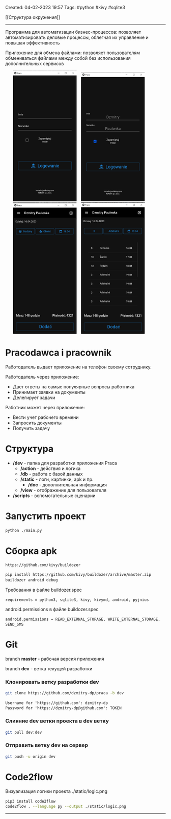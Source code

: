 Created: 04-02-2023 19:57
Tags: #python #kivy #sqlite3

[[Структура окружения]]
___
Программа для автоматизации бизнес-процессов: позволяет автоматизировать деловые процессы, облегчая их управление и повышая эффективность

Приложение для обмена файлами: позволяет пользователям обмениваться файлами между собой без использования дополнительных сервисов

<ul>
	<li style="display: inline-block; list-style-type: none;">
		<img src="./dev/static/Pasted image 20230416133932.png" width="200" style="margin-right: 10px">
	</li>
	<li style="display: inline-block; list-style-type: none;">
		<img src="./dev/static/Pasted image 20230416134054.png" width="200" style="margin-right: 10px">
	</li>
	<li style="display: inline-block; list-style-type: none;">
		<img src="./dev/static/Pasted image 20230416134138.png" width="200" style="margin-right: 10px">
	</li>
	<li style="display: inline-block; list-style-type: none;">
		<img src="./dev/static/Pasted image 20230416134442.png" width="200" style="margin-right: 10px">
	</li>
</ul>

# Pracodawca i pracownik

Работодатель выдает приложение на телефон своему сотруднику.

Работодатель через приложение:
- Дает ответы на самые популярные вопросы работника
- Принимает заявки на документы
- Делегирует задачи

Работник может через приложение:
- Вести учет рабочего времени
- Запросить документы
- Получить задачу

# Структура

- **/dev** - папка для разработки приложения Praca
	- **/action** - действия и логика
	- **/db** - работа с базой данных
	- **/static** - логи, картинки, apk и пр.
		- **/doc** - дополнительная информация
	- **/view** - отображение для пользователя
- **/scripts** - вспомогательные сценарии

# Запустить проект

```bash
python ./main.py
```

# Сборка apk

	https://github.com/kivy/buildozer

```bash
pip install https://github.com/kivy/buildozer/archive/master.zip
buildozer android debug
```

Требования в файле buildozer.spec

	requirements = python3, sqlite3, kivy, kivymd, android, pyjnius

android.permissions в файле buildozer.spec

	android.permissions = READ_EXTERNAL_STORAGE, WRITE_EXTERNAL_STORAGE, SEND_SMS

# Git

branch **master** - рабочая версия приложения

branch **dev** - ветка текущей разработки

### Клонировать ветку разработки dev

```bash
git clone https://github.com/dzmitry-dp/praca -b dev
```
	Username for 'https://github.com': dzmitry-dp
	Password for 'https://dzmitry-dp@github.com': TOKEN

### Слияние dev ветки проекта в dev ветку
```bash
git pull dev:dev
```
### Отправить ветку dev на сервер

```bash
git push -u origin dev
```

# Code2flow
Визуализация логики проекта ./static/logic.png

```bash
pip3 install code2flow
code2flow . --language py --output ./static/logic.png 
```

___

